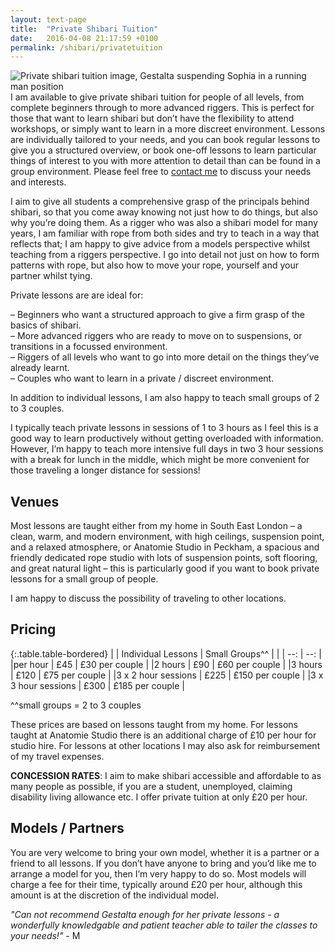 ```yaml
---
layout: text-page
title:  "Private Shibari Tuition"
date:   2016-04-08 21:17:59 +0100
permalink: /shibari/privatetuition
---
```

<img src="https://c1.staticflickr.com/9/8661/28857579432_aa3e50950e_o.jpg" class="text-image-left" alt="Private shibari tuition image, Gestalta suspending Sophia in a running man position" />
I am available to give private shibari tuition for people of all levels, from complete beginners through to more advanced riggers.  This is perfect for those that want to learn shibari but don’t have the flexibility to attend workshops, or simply want to learn in a more discreet environment.  Lessons are individually tailored to your needs, and you can book regular lessons to give you a structured overview, or book one-off lessons to learn particular things of interest to you with more attention to detail than can be found in a group environment. Please feel free to <a href="{{site.baseurl}}/#contact">contact me</a> to discuss your needs and interests.

I aim to give all students a comprehensive grasp of the principals behind shibari, so that you come away knowing not just how to do things, but also why you’re doing them.  As a rigger who was also a shibari model for many years, I am familiar with rope from both sides and try to teach in a way that reflects that; I am happy to give advice from a models perspective whilst teaching from a riggers perspective.  I go into detail not just on how to form patterns with rope, but also how to move your rope, yourself and your partner whilst tying.

Private lessons are are ideal for:

– Beginners who want a structured approach to give a firm grasp of the basics of shibari.<br>
– More advanced riggers who are ready to move on to suspensions, or transitions in a focussed environment.<br>
– Riggers of all levels who want to go into more detail on the things they’ve already learnt.<br>
– Couples who want to learn in a private / discreet environment.<br>

In addition to individual lessons, I am also happy to teach small groups of 2 to 3 couples.

I typically teach private lessons in sessions of 1 to 3 hours as I feel this is a good way to learn productively without getting overloaded with information. However, I’m happy to teach more intensive full days in two 3 hour sessions with a break for lunch in the middle, which might be more convenient for those traveling a longer distance for sessions!

<h2 class="information-text-h2">Venues</h2>
Most lessons are taught either from my home in South East London – a clean, warm, and modern environment, with high ceilings, suspension point, and a relaxed atmosphere, or Anatomie Studio in Peckham, a spacious and friendly dedicated rope studio with lots of suspension points, soft flooring, and great natural light – this is particularly good if you want to book private lessons for a small group of people.

I am happy to discuss the possibility of traveling to other locations.

<h2 class="information-text-h2">Pricing</h2>

{:.table.table-bordered}
|                    | Individual Lessons  | Small Groups^^  |
|                    | --:                 | --:             |
|per hour            | £45                 | £30 per couple  |
|2 hours             | £90                 | £60 per couple  |
|3 hours             | £120                | £75 per couple  |
|3 x 2 hour sessions | £225                | £150 per couple |
|3 x 3 hour sessions | £300                | £185 per couple |

^^small groups = 2 to 3 couples

These prices are based on lessons taught from my home.  For lessons taught at Anatomie Studio there is an additional charge of £10 per hour for studio hire. For lessons at other locations I may also ask for reimbursement of my travel expenses.

**CONCESSION RATES**: I aim to make shibari accessible and affordable to as many people as possible, if you are a student, unemployed, claiming disability living allowance etc. I offer private tuition at only £20 per hour.

<h2 class="information-text-h2"> Models / Partners</h2>

You are very welcome to bring your own model, whether it is a partner or a friend to all lessons.  If you don’t have anyone to bring and you’d like me to arrange a model for you, then I’m very happy to do so.  Most models will charge a fee for their time, typically around £20 per hour, although this amount is at the discretion of the individual model.

<em>"Can not recommend Gestalta enough for her private lessons - a wonderfully knowledgable and patient teacher able to tailer the classes to your needs!"</em> - M
